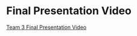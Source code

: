 # Final Presentation Video
[Team 3 Final Presentation Video](https://vimeo.com/890084204?share=copy)
